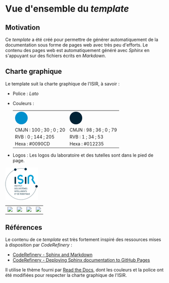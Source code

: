 # Vue d'ensemble du *template*

## Motivation

Ce *template* a été créé pour permettre de générer automatiquement de la documentation sous forme de pages web avec très peu d'efforts. Le contenu des pages web est automatiquement généré avec *Sphinx* en s'appuyant sur des fichiers écrits en *Markdown*.

## Charte graphique

Le template suit la charte graphique de l'ISIR, à savoir :

- Police : *Lato*
- Couleurs :

    <table align="center" cellspacing="50">
        <tr>
            <th>
                <svg height = "40" width = "40" xmlns="http://www.w3.org/2000/svg">
                    <circle cx="20" cy="20" r="20" fill="#0090CD" />
                </svg>
            </th>
            <th>
                <svg height = "40" width = "40" xmlns="http://www.w3.org/2000/svg">
                    <circle cx="20" cy="20" r="20" fill="#012235" />
                </svg>
            </th>
        </tr>
        <tr>
            <td>CMJN : 100 ; 30 ; 0 ; 20</td>
            <td>CMJN : 98 ; 36 ; 0 ; 79</td>
        </tr>
        <tr>
            <td>RVB : 0 ; 144 ; 205</td>
            <td>RVB : 1 ; 34 ; 53</td>
        </tr>
        <tr>
            <td>Hexa : #0090CD</td>
            <td>Hexa : #012235</td>
        </tr>
    </table>

- Logos : Les logos du laboratoire et des tutelles sont dans le pied de page.

![logo isir](./figures/logos/logo-isir.png)


<table align="center" style="width: 100%">
    <tr>
        <th>
            <img src="./content/figures/logos/logo-isir.png"/>
        </th>
        <th>
            <img src="./content/figures/logos/logo-su.png"/>
        </th>
        <th>
            <img src="./content/figures/logos/logo-cnrs.png"/>
        </th>
        <th>
            <img src="./content/figures/logos/logo-inserm.png"/>
        </th>
    </tr>
</table>

##  Références

Le contenu de ce *template* est très fortement inspiré des ressources mises à disposition par *CodeRefinery* :
- [CodeRefinery - Sphinx and Markdown](https://coderefinery.github.io/documentation/sphinx/)
- [CodeRefinery - Deploying Sphinx documentation to GitHub Pages](https://coderefinery.github.io/documentation/gh_workflow/)

Il utilise le thème fourni par [Read the Docs](https://about.readthedocs.com/?ref=readthedocs.org), dont les couleurs et la police ont été modifiées pour respecter la charte graphique de l'ISIR.